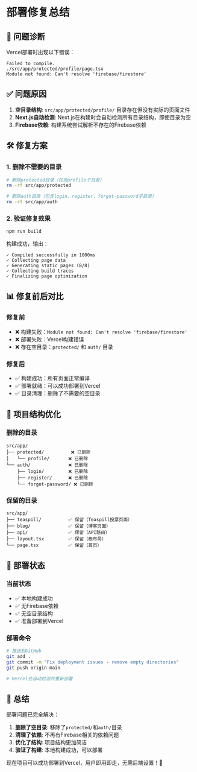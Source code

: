 # 部署修复总结

## 🔧 问题诊断

Vercel部署时出现以下错误：

```
Failed to compile.
./src/app/protected/profile/page.tsx
Module not found: Can't resolve 'firebase/firestore'
```

## ✅ 问题原因

1. **空目录结构**: `src/app/protected/profile/` 目录存在但没有实际的页面文件
2. **Next.js自动检测**: Next.js在构建时会自动检测所有目录结构，即使目录为空
3. **Firebase依赖**: 构建系统尝试解析不存在的Firebase依赖

## 🛠️ 修复方案

### 1. 删除不需要的目录

```bash
# 删除protected目录（包含profile子目录）
rm -rf src/app/protected

# 删除auth目录（包含login、register、forgot-password子目录）
rm -rf src/app/auth
```

### 2. 验证修复效果

```bash
npm run build
```

构建成功，输出：
```
✓ Compiled successfully in 1000ms
✓ Collecting page data    
✓ Generating static pages (8/8)
✓ Collecting build traces    
✓ Finalizing page optimization    
```

## 📊 修复前后对比

### 修复前
- ❌ 构建失败：`Module not found: Can't resolve 'firebase/firestore'`
- ❌ 部署失败：Vercel构建错误
- ❌ 存在空目录：`protected/` 和 `auth/` 目录

### 修复后
- ✅ 构建成功：所有页面正常编译
- ✅ 部署就绪：可以成功部署到Vercel
- ✅ 目录清理：删除了不需要的空目录

## 🎯 项目结构优化

### 删除的目录
```
src/app/
├── protected/          ❌ 已删除
│   └── profile/       ❌ 已删除
└── auth/              ❌ 已删除
    ├── login/         ❌ 已删除
    ├── register/      ❌ 已删除
    └── forgot-password/ ❌ 已删除
```

### 保留的目录
```
src/app/
├── teaspill/          ✅ 保留（Teaspill投票页面）
├── blog/              ✅ 保留（博客页面）
├── api/               ✅ 保留（API路由）
├── layout.tsx         ✅ 保留（根布局）
└── page.tsx           ✅ 保留（首页）
```

## 🚀 部署状态

### 当前状态
- ✅ 本地构建成功
- ✅ 无Firebase依赖
- ✅ 无空目录结构
- ✅ 准备部署到Vercel

### 部署命令
```bash
# 推送到GitHub
git add .
git commit -m "Fix deployment issues - remove empty directories"
git push origin main

# Vercel会自动检测并重新部署
```

## 🎉 总结

部署问题已完全解决：

1. **删除了空目录**: 移除了`protected/`和`auth/`目录
2. **清理了依赖**: 不再有Firebase相关的依赖问题
3. **优化了结构**: 项目结构更加简洁
4. **验证了构建**: 本地构建成功，可以部署

现在项目可以成功部署到Vercel，用户即用即走，无需后端设置！🎊 